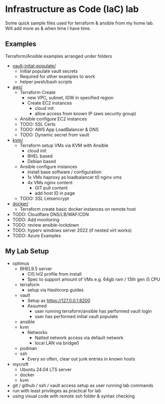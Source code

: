 # Infrastructure as Code (IaC) lab

Some quick sample files used for terraform & ansible from my home lab.  Will add more as & when time I have time.


## Examples

Terraform/Ansible examples arranged under folders

- [vault-inital-populate/](vault-inital-populate/)
  - Initial populate vault secrets
  - Required for other examples to work
  - helper pwsh/bash scripts
- [aws/](aws/)
  - Terraform Create
    - new VPC, subnet, IGW in specified region
    - Create EC2 instances
      - cloud init
      - allow access from known IP (aws security group)
  - Ansible configure EC2 instances
  - TODO: SSL Certs
  - TODO: AWS App LoadBalancer & DNS
  - TODO: Dynamic secret from vault
- [kvm/](kvm/)
  - Terraform setup VMs via KVM with Ansible
    - cloud init
    - RHEL based
    - Debian based
  - Ansible configure instances
    - install base software / configuration
    - 1x VMs haproxy as loadbalancer t0 nginx vms
    - 4x VMs nginx content
      - GIT pull content
      - add host ID in page
  - TODO: SSL Letsencrypt
- [docker/](docker/)
  - Terraform create basic docker instances on remote host
- TODO: Cloudflare DNS/LB/WAF/CDN
- TODO: Add monitoring
- TODO: review ansible-lockdown
- TODO: hyperv windows server 2022 (if nested virt works)
- TODO: Azure Examples

## My Lab Setup

- optimus
  - RHEL9.5 server
    - CIS lvl2 profile from install
    - Spec to support amount of VMs e.g. 64gb ram / 13th gen i5 CPU
  - terraform
    - setup via Hashicorp guides
  - vault
    - Setup as https://127.0.0.1:8200
    - Assumed
      - user running terraform/ansible has performed vault login
      - user has performed initial vault populate
  - ansible
  - kvm
    - Networks
      - Natted network access via default network
      - local LAN via bridge0
  - podman
  - ssh
    - Every so often, clear out junk entries in known hosts
- mycroft
  - Ubuntu 24.04 LTS server
  - docker
  - kvm
- git / github / ssh / vault access setup as user running lab commands
- run with least privileges as practical for lab
- using visual code with remote ssh folder & syntax checking
